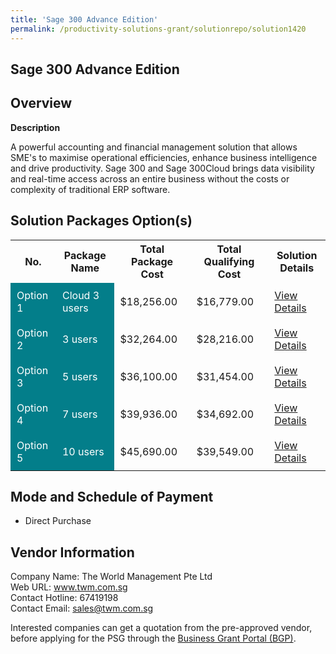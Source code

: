 ```yaml
---
title: 'Sage 300 Advance Edition'
permalink: /productivity-solutions-grant/solutionrepo/solution1420
---
```


## Sage 300 Advance Edition

## Overview

**Description**

A powerful accounting and financial management solution that allows SME's to maximise operational efficiencies, enhance business intelligence and drive productivity. Sage 300 and Sage 300Cloud brings data visibility and real-time access across an entire business without the costs or complexity of traditional ERP software.

## Solution Packages Option(s)

<table>
<tr>
<th><b>No.</b></th>
<th><b>Package Name</b></th>
<th><b>Total Package Cost</b></th>
<th><b>Total Qualifying Cost</b></th>
<th><b>Solution Details</b></th>
</tr>
<tr>
<td style='padding: 10px; background-color: #037E8A; color: #FFFFFF;'>Option 1</td>
<td style='padding: 10px; background-color: #037E8A; color: #FFFFFF;'>Cloud 3 users</td>
<td style='padding: 10px;'>$18,256.00</td>
<td style='padding: 10px;'>$16,779.00</td>
<td style='padding: 10px;'><a href='/images/psg/WorldManagement_Sage300_28122023_Desensitised_Annex3_Part1.pdf' target='_blank'>View Details</a></td>
</tr>
<tr>
<td style='padding: 10px; background-color: #037E8A; color: #FFFFFF;'>Option 2</td>
<td style='padding: 10px; background-color: #037E8A; color: #FFFFFF;'>3 users</td>
<td style='padding: 10px;'>$32,264.00</td>
<td style='padding: 10px;'>$28,216.00</td>
<td style='padding: 10px;'><a href='/images/psg/WorldManagement_Sage300_28122023_Desensitised_Annex3_Part2.pdf' target='_blank'>View Details</a></td>
</tr>
<tr>
<td style='padding: 10px; background-color: #037E8A; color: #FFFFFF;'>Option 3</td>
<td style='padding: 10px; background-color: #037E8A; color: #FFFFFF;'>5 users</td>
<td style='padding: 10px;'>$36,100.00</td>
<td style='padding: 10px;'>$31,454.00</td>
<td style='padding: 10px;'><a href='/images/psg/WorldManagement_Sage300_28122023_Desensitised_Annex3_Part3.pdf' target='_blank'>View Details</a></td>
</tr>
<tr>
<td style='padding: 10px; background-color: #037E8A; color: #FFFFFF;'>Option 4</td>
<td style='padding: 10px; background-color: #037E8A; color: #FFFFFF;'>7 users</td>
<td style='padding: 10px;'>$39,936.00</td>
<td style='padding: 10px;'>$34,692.00</td>
<td style='padding: 10px;'><a href='/images/psg/WorldManagement_Sage300_28122023_Desensitised_Annex3_Part4.pdf' target='_blank'>View Details</a></td>
</tr>
<tr>
<td style='padding: 10px; background-color: #037E8A; color: #FFFFFF;'>Option 5</td>
<td style='padding: 10px; background-color: #037E8A; color: #FFFFFF;'>10 users</td>
<td style='padding: 10px;'>$45,690.00</td>
<td style='padding: 10px;'>$39,549.00</td>
<td style='padding: 10px;'><a href='/images/psg/WorldManagement_Sage300_28122023_Desensitised_Annex3_Part5.pdf' target='_blank'>View Details</a></td>
</tr>
</table>

## Mode and Schedule of Payment

 - Direct Purchase

## Vendor Information

 Company Name: The World Management Pte Ltd<br>Web URL: www.twm.com.sg <br>Contact Hotline: 67419198 <br>Contact Email: sales@twm.com.sg <br>

Interested companies can get a quotation from the pre-approved vendor, before applying for the PSG through the <a href='https://www.businessgrants.gov.sg/' target='_blank' rel='noopener'>Business Grant Portal (BGP)</a>.

<script src="/jquery/resize-tables.js"></script>
